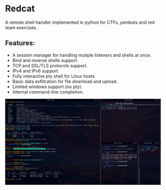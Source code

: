 # Redcat

A remote shell handler implemented in python for CTFs, pentests and red team exercises.

## Features:
* A session manager for handling mutiple listeners and shells at once.
* Bind and reverse shells support.
* TCP and SSL/TLS protocols support.
* IPv4 and IPv6 support.
* Fully interactive pty shell for Linux hosts.
* Basic data exfiltration for file download and upload.
* Limited windows support (no pty).
* Internal command-line completion.

![redcat.png](img/redcat.png)
